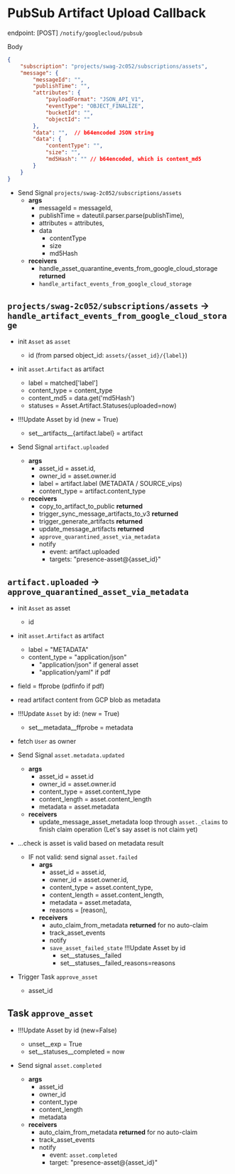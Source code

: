 # PubSub Artifact Upload Callback

endpoint: [POST] `/notify/googlecloud/pubsub`

Body

```json
{
    "subscription": "projects/swag-2c052/subscriptions/assets",
    "message": {
        "messageId": "",
        "publishTime": "",
        "attributes": {
            "payloadFormat": "JSON_API_V1",
            "eventType": "OBJECT_FINALIZE",
            "bucketId": "",
            "objectId": ""
        },
        "data": "",  // b64encoded JSON string
        "data": {
            "contentType": "",
            "size": "",
            "md5Hash": "" // b64encoded, which is content_md5
        }
    }
}
```

- Send Signal `projects/swag-2c052/subscriptions/assets`
  - **args**
    - messageId   = messageId,
    - publishTime = dateutil.parser.parse(publishTime),
    - attributes  = attributes,
    - data
      - contentType
      - size
      - md5Hash
  - **receivers**
    - handle_asset_quarantine_events_from_google_cloud_storage **returned**
    - `handle_artifact_events_from_google_cloud_storage`

## `projects/swag-2c052/subscriptions/assets` -> `handle_artifact_events_from_google_cloud_storage`

- init `Asset` as `asset`
  - id (from parsed object_id: `assets/{asset_id}/{label}`)

- init `asset.Artifact` as artifact
  - label        = matched['label']
  - content_type = content_type
  - content_md5  = data.get('md5Hash')
  - statuses     = Asset.Artifact.Statuses(uploaded=now)

- !!!Update Asset by id (new = True)
  - set__artifacts__{artifact.label} = artifact

- Send Signal `artifact.uploaded`
  - **args**
    - asset_id     = asset.id,
    - owner_id     = asset.owner.id
    - label        = artifact.label
      (METADATA / SOURCE_vips)
    - content_type = artifact.content_type
  - **receivers**
    - copy_to_artifact_to_public **returned**
    - trigger_sync_message_artifacts_to_v3 **returned**
    - trigger_generate_artifacts **returned**
    - update_message_artifacts **returned**
    - `approve_quarantined_asset_via_metadata`
    - notify
      - event: artifact.uploaded
      - targets: "presence-asset@{asset_id}"

## `artifact.uploaded` -> `approve_quarantined_asset_via_metadata`

- init `Asset` as asset
  - id

- init `asset.Artifact` as artifact
  - label = "METADATA"
  - content_type = "application/json"
    - "application/json" if general asset
    - "application/yaml" if pdf

- field = ffprobe
  (pdfinfo if pdf)

- read artifact content from GCP blob as metadata

- !!!Update `Asset` by id: (new = True)
  - set__metadata__ffprobe = metadata

- fetch `User` as owner

- Send Signal `asset.metadata.updated`
  - **args**
    - asset_id       = asset.id
    - owner_id       = asset.owner.id
    - content_type   = asset.content_type
    - content_length = asset.content_length
    - metadata       = asset.metadata
  - **receivers**
    - update_message_asset_metadata
      loop through `asset._claims` to finish claim operation
      (Let's say asset is not claim yet)

- ...check is asset is valid based on metadata result
  - IF not valid: send signal `asset.failed`
    - **args**
      - asset_id       = asset.id,
      - owner_id       = asset.owner.id,
      - content_type   = asset.content_type,
      - content_length = asset.content_length,
      - metadata       = asset.metadata,
      - reasons        = [reason],
    - **receivers**
      - auto_claim_from_metadata **returned** for no auto-claim
      - track_asset_events
      - notify
      - `save_asset_failed_state`
        !!!Update Asset by id
        - set__statuses__failed
        - set__statuses__failed_reasons=reasons

- Trigger Task `approve_asset`
  - asset_id

## Task `approve_asset`

- !!!Update Asset by id (new=False)
  - unset__exp               = True
  - set__statuses__completed = now

- Send signal `asset.completed`
  - **args**
    - asset_id
    - owner_id
    - content_type
    - content_length
    - metadata
  - **receivers**
    - auto_claim_from_metadata **returned** for no auto-claim
    - track_asset_events
    - notify
      - event: `asset.completed`
      - target: "presence-asset@{asset_id}"
